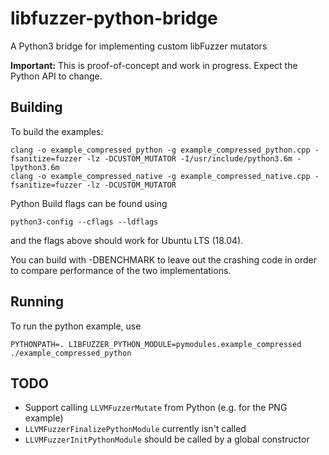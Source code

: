 # libfuzzer-python-bridge
A Python3 bridge for implementing custom libFuzzer mutators

**Important:** This is proof-of-concept and work in progress. Expect the Python API to change.

## Building

To build the examples:

    clang -o example_compressed_python -g example_compressed_python.cpp -fsanitize=fuzzer -lz -DCUSTOM_MUTATOR -I/usr/include/python3.6m -lpython3.6m
    clang -o example_compressed_native -g example_compressed_native.cpp -fsanitize=fuzzer -lz -DCUSTOM_MUTATOR


Python Build flags can be found using

    python3-config --cflags --ldflags

and the flags above should work for Ubuntu LTS (18.04).

You can build with -DBENCHMARK to leave out the crashing code in order to compare performance of the two implementations.

## Running

To run the python example, use

    PYTHONPATH=. LIBFUZZER_PYTHON_MODULE=pymodules.example_compressed ./example_compressed_python

## TODO

* Support calling `LLVMFuzzerMutate` from Python (e.g. for the PNG example)
* `LLVMFuzzerFinalizePythonModule` currently isn't called
* `LLVMFuzzerInitPythonModule` should be called by a global constructor
